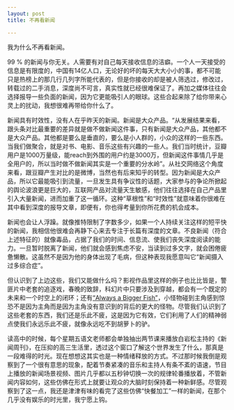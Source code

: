 ```yaml
---
layout: post
title: 不再看新闻

---
```


我为什么不再看新闻。

99 % 的新闻与你无关。人需要有对自己每天接收信息的洁癖。一个人一天接受的信息是有限度的，中国有14亿人口，无论好的坏的每天大大小小的事，都不可能只是热榜上的那几行几列字所能代表的，但是你接收的却是被人筛选过，修改过，转载过的二手消息，深度尚不可言，真实性就已经很难保证了。再加之媒体往往会选择报导一些负面的新闻，因为它更能吸引人的眼球。这些合起来除了给你带来心灵上的扰动，我想很难再带给你什么了。

新闻具有时效性，没有人在乎昨天的新闻。新闻是大众产品。“从发展结果来看，跟头条对比最重要的差异就是做不做新闻这件事，只有新闻是大众产品，其他都不是大众产品。其他都是要么是垂直的，要么是小人群的，小众的这样的一些东西。当我们做聚合，就是对书、电影、音乐这些有兴趣的一些人。我们当时统计，豆瓣用户是1000万量级，能reach到外围的用户约是3000万，但新闻这件事情几乎是全用户的，所以当时做不做新闻其实是一个重要的分水岭”。从社交网络这个角度来看，跟豆瓣产生对比的是微博，当然也有后来知乎的转型。因为新闻是大众产品，所以它最能吸引到流量，一旦发生具有争议性的话题，大家参与的争论所掀起的舆论波浪更是巨大的，互联网产品对流量天生敏感，他们往往选择在自己产品里引入大量新闻，进而加重了这一循环。这种“草根性”和“时效性”就意味着你很难在其中看到深度的报导文章，即便有，你也得考量到你所花费的机会成本。

新闻也会让人浮躁。就像推特限制了字数多少，如果一个人持续关注这样的短平快的新闻，我相信他很难会再静下心来去专注于长篇有深度的文章。不良新闻（符合上述特征的）就像毒品，占据了我们的时间、信息流、使我们丧失深度阅读的能力。一旦暂时脱离了新闻，他们就会感到焦虑不安，当读到过多文字，就会困倦疲惫懒散。这虽然不是因为他的身体出现了毛病，但这种表现我愿意叫它“新闻摄入过多综合症”。

但认识到了上边这些，我们又能做什么吗？影视作品里这样的例子也比比皆是，警匪片中老套的追逐戏，春晚的致辞，科幻片中只要涉及到穿越，都会有一个既定的未来和一个时空上的闭环；还有[“Always a Bigger Fish”](http://tvtropes.org/pmwiki/pmwiki.php/Main/AlwaysABiggerFish)，小怪物碰到主角感到惊恐不是因为主角而是因为主角没有意识到的背后的更大的怪物。尽管我们认识到了这些老套的东西，我们还是乐此不疲，这是因为它有效，它们利用了人们的精神弱点使我们永远乐此不疲，就像永远吃不到胡萝卜的驴。

读高中的时候，每个星期五语文老师都会单独抽出两节课来播放白岩松主持的《新闻周刊》，在压抑的高三生活里，透过这个窗口了解这个世界发生了什么，那真是一段难得的时光。现在想想这其实也是一种情绪释放的方式。不过那时候我倒是观察到了一个很有意思的现象，配着节奏紧凑的音乐和主持人有条不紊的语速，节目上播放的新闻场景视频、图片几乎都以五秒钟切换一次的规律轮番播放着，不管新闻内容如何，这些仿佛在形式上就要让观众的大脑时刻保持着一种新鲜感。尽管观察到了这一点，我还是津津有味的看完了这些仿佛“快餐加工”一样的新闻，在那个几乎没有娱乐的时光里，我宁愿上钩。



